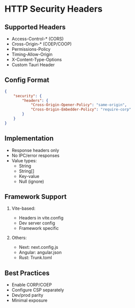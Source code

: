 # HTTP Security Headers

## Supported Headers
- Access-Control-* (CORS)
- Cross-Origin-* (COEP/COOP)
- Permissions-Policy
- Timing-Allow-Origin
- X-Content-Type-Options
- Custom Tauri Header

## Config Format
```json
{
	"security": {
		"headers": {
			"Cross-Origin-Opener-Policy": "same-origin",
			"Cross-Origin-Embedder-Policy": "require-corp"
		}
	}
}
```

## Implementation
- Response headers only
- No IPC/error responses
- Value types:
	- String
	- String[]
	- Key-value
	- Null (ignore)

## Framework Support
1. Vite-based:
	 - Headers in vite.config
	 - Dev server config
	 - Framework specific

2. Others:
	 - Next: next.config.js
	 - Angular: angular.json
	 - Rust: Trunk.toml

## Best Practices
- Enable CORP/COEP
- Configure CSP separately
- Dev/prod parity
- Minimal exposure